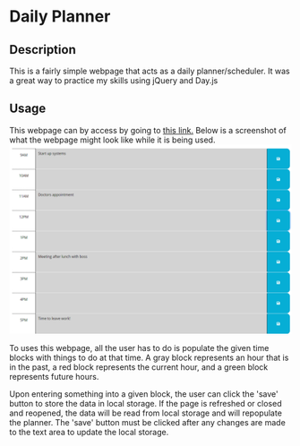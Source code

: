 # Daily Planner

## Description

This is a fairly simple webpage that acts as a daily planner/scheduler. It was a great way to practice my skills using jQuery and Day.js 

## Usage

This webpage can by access by going to [this link.](https://timpyjoe.github.io/Daily-Planner)
Below is a screenshot of what the webpage might look like while it is being used.
![screenshot of webpage with sample text](./Assets/images/preview.png)

To uses this webpage, all the user has to do is populate the given time blocks with things to do at that time. A gray block represents an hour that is in the past, a red block represents the current hour, and a green block represents future hours.

Upon entering something into a given block, the user can click the 'save' button to store the data in local storage. If the page is refreshed or closed and reopened, the data will be read from local storage and will repopulate the planner. The 'save' button must be clicked after any changes are made to the text area to update the local storage.
